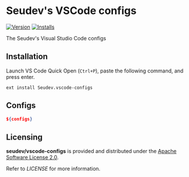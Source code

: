 # Seudev's VSCode configs

[![Version](https://vsmarketplacebadge.apphb.com/version/Seudev.vscode-configs.png)](https://marketplace.visualstudio.com/items?itemName=Seudev.vscode-configs)
[![Installs](https://vsmarketplacebadge.apphb.com/installs-short/Seudev.vscode-configs.png)](https://marketplace.visualstudio.com/items?itemName=Seudev.vscode-configs)

The Seudev's Visual Studio Code configs

## Installation

Launch VS Code Quick Open (`Ctrl+P`), paste the following command, and press enter.

```
ext install Seudev.vscode-configs
```

## Configs

```json
${configs}
```

## Licensing

**seudev/vscode-configs** is provided and distributed under the [Apache Software License 2.0](http://www.apache.org/licenses/LICENSE-2.0).

Refer to *LICENSE* for more information.
